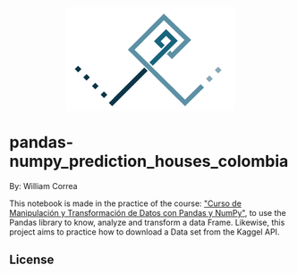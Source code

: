 <div style="display: flex; justify-content: center;">
    <img src="/images/Logo-persona_Fondo_blanco.png" alt="Logo_personal" />
</div>


# pandas-numpy_prediction_houses_colombia

By: William Correa

This notebook is made in the practice of the course: ["Curso de Manipulación y Transformación de Datos con Pandas y NumPy"](https://platzi.com/cursos/pandas-numpy/), to use the Pandas library to know, analyze and transform a data Frame. Likewise, this project aims to practice how to download a Data set from the Kaggel API.

## License